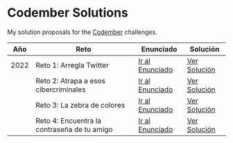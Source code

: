 # Codember Solutions

My solution proposals for the [Codember](https://codember.dev/) challenges.

| Año  | Reto                                        | Enunciado       | Solución                      |
|------|---------------------------------------------|-----------------|-------------------------------|
| 2022 | Reto 1: Arregla Twitter                     | [Ir al Enunciado](./2022/challenge01/readme.md) | [Ver Solución](./2022/challenge01/solution.ts) |
|      | Reto 2: Atrapa a esos cibercriminales       | [Ir al Enunciado](./2022/challenge02/readme.md) | [Ver Solución](./2022/challenge02/solution.ts) |
|      | Reto 3: La zebra de colores                 | [Ir al Enunciado](./2022/challenge03/readme.md) | [Ver Solución](./2022/challenge03/solution.ts) |
|      | Reto 4: Encuentra la contraseña de tu amigo | [Ir al Enunciado](./2022/challenge04/readme.md) | [Ver Solución](./2022/challenge04/solution.ts) |

